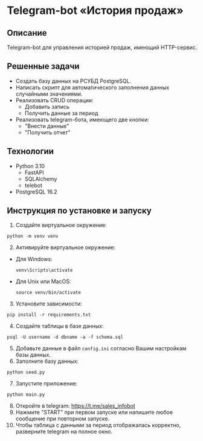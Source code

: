 # Telegram-bot «История продаж»

## Описание
Telegram-bot для управления историей продаж, имеющий HTTP-сервис.

## Решенные задачи
- Создать базу данных на РСУБД PostgreSQL.
- Написать скрипт для автоматического заполнения данных случайными значениями.
- Реализовать CRUD операции:
  - Добавить запись
  - Получить данные за период
- Реализовать telegram-бота, имеющего две кнопки:
  - "Внести данные"
  - "Получить отчет"

## Технологии
- Python 3.10
  - FastAPI
  - SQLAlchemy
  - telebot
- PostgreSQL 16.2

## Инструкция по установке и запуску
1. Создайте виртуальное окружение:
```
python -m venv venv
```
2. Активируйте виртуальное окружение:
- Для Windows:
  ```
  venv\Scripts\activate
  ```
- Для Unix или MacOS:
  ```
  source venv/bin/activate
  ```
3. Установите зависимости:
```
pip install -r requirements.txt
```
4. Создайте таблицы в базе данных:
```
psql -U username -d dbname -a -f schema.sql
```
5. Добавьте данные в файл `config.ini` согласно Вашим настройкам базы данных.
6. Заполните базу данных:
```
python seed.py
```
7. Запустите приложение:
```
python main.py
```
8. Откройте в telegram:
https://t.me/sales_infobot
9. Нажмите "START" при первом запуске или напишите любое сообщение при повторном запуске.
10. Чтобы таблица с данными за период отображалась корректно, разверните telegram на полное окно.
